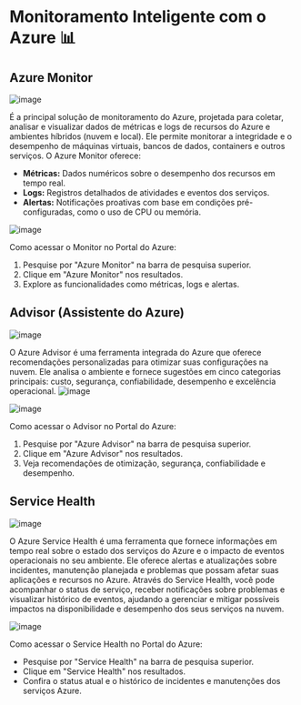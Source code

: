 # Monitoramento Inteligente com o Azure 📊 

## Azure Monitor
![image](https://github.com/user-attachments/assets/74078ce4-2c7f-4dda-8e48-236cdd91cc76)

É a principal solução de monitoramento do Azure, projetada para coletar, analisar e visualizar dados de métricas e logs de recursos do Azure e ambientes híbridos (nuvem e local). Ele permite monitorar a integridade e o desempenho de máquinas virtuais, bancos de dados, containers e outros serviços. O Azure Monitor oferece:

- <b>Métricas:</b> Dados numéricos sobre o desempenho dos recursos em tempo real.
- <b>Logs:</b> Registros detalhados de atividades e eventos dos serviços.
- <b>Alertas:</b> Notificações proativas com base em condições pré-configuradas, como o uso de CPU ou memória.

![image](https://github.com/user-attachments/assets/466e4f92-bb39-4f9c-b6b8-eeabe582afb4)

Como acessar o Monitor no Portal do Azure:
1. Pesquise por "Azure Monitor" na barra de pesquisa superior.
2. Clique em "Azure Monitor" nos resultados.
3. Explore as funcionalidades como métricas, logs e alertas.

## Advisor (Assistente do Azure)
![image](https://github.com/user-attachments/assets/c1b01e34-db44-48fb-aea7-7f4164fe05cf)


O Azure Advisor é uma ferramenta integrada do Azure que oferece recomendações personalizadas para otimizar suas configurações na nuvem. Ele analisa o ambiente e fornece sugestões em cinco categorias principais: custo, segurança, confiabilidade, desempenho e excelência operacional.
![image](https://github.com/user-attachments/assets/69129fce-dd00-4e88-bdf5-4222c4ccfb4d)


![image](https://github.com/user-attachments/assets/dc107bbc-ef1d-4058-babc-ed830569d465)

Como acessar o Advisor no Portal do Azure:
1. Pesquise por "Azure Advisor" na barra de pesquisa superior.
2. Clique em "Azure Advisor" nos resultados.
3. Veja recomendações de otimização, segurança, confiabilidade e desempenho.

## Service Health
![image](https://github.com/user-attachments/assets/0d470fea-a84d-44de-9477-0e766fb8a011)


O Azure Service Health é uma ferramenta que fornece informações em tempo real sobre o estado dos serviços do Azure e o impacto de eventos operacionais no seu ambiente. Ele oferece alertas e atualizações sobre incidentes, manutenção planejada e problemas que possam afetar suas aplicações e recursos no Azure. Através do Service Health, você pode acompanhar o status de serviço, receber notificações sobre problemas e visualizar histórico de eventos, ajudando a gerenciar e mitigar possíveis impactos na disponibilidade e desempenho dos seus serviços na nuvem.

![image](https://github.com/user-attachments/assets/fcbd4554-1b1a-4b6f-993f-6d653ec31744)



Como acessar o Service Health no Portal do Azure:
- Pesquise por "Service Health" na barra de pesquisa superior.
- Clique em "Service Health" nos resultados.
- Confira o status atual e o histórico de incidentes e manutenções dos serviços Azure.
